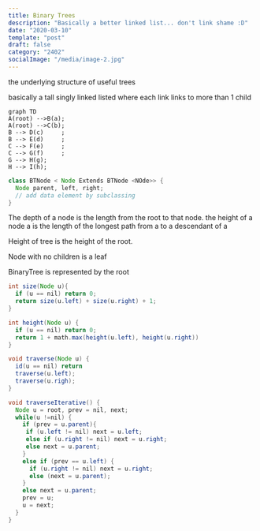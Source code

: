 ```yaml
---
title: Binary Trees
description: "Basically a better linked list... don't link shame :D"
date: "2020-03-10"
template: "post"
draft: false 
category: "2402"
socialImage: "/media/image-2.jpg"
---
```

the underlying structure of useful trees

basically a tall singly linked listed where each link links to more than 1 child

```mermaid
graph TD 
A(root) -->B(a);
A(root) -->C(b);
B --> D(c)     ;
B --> E(d)     ;
C --> F(e)     ;
C --> G(f)     ;
G --> H(g);
H --> I(h);
```

```java
class BTNode < Node Extends BTNode <NOde>> {
  Node parent, left, right;
  // add data element by subclassing
}
```

The depth of a node is the length from the root to that node.
the height of a node a is the length of the longest path from a to a descendant of a

Height of tree is the height of the root.

Node with no children is a leaf

BinaryTree is represented by the root

```java
int size(Node u){
  if (u == nil) return 0;
  return size(u.left) + size(u.right) + 1;
}

int height(Node u) {
  if (u == nil) return 0;
  return 1 + math.max(height(u.left), height(u.right))
}

void traverse(Node u) {
  id(u == nil) return
  traverse(u.left);
  traverse(u.righ);
}

void traverseIterative() {
  Node u = root, prev = nil, next;
  while(u !=nil) {
    if (prev = u.parent){
     if (u.left != nil) next = u.left;
     else if (u.right != nil) next = u.right;
     else next = u.parent;
    }
    else if (prev == u.left) {
      if (u.right != nil) next = u.right;
      else (next = u.parent);
    }
    else next = u.parent;
    prev = u;
    u = next;
  }
}
```


